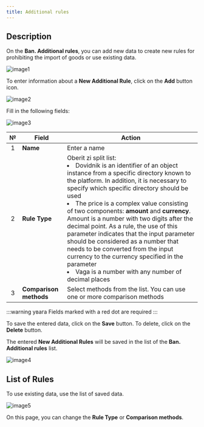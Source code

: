 ```yaml
---
title: Additional rules
---
```


## Description

On the **Ban. Additional rules**, you can add new data to create new rules for prohibiting the import of goods or use existing data.

![image1](/img/en/prohibition/additional-rules/image1.png)

To enter information about a **New Additional Rule**, click on the **Add** button icon.

![image2](/img/en/prohibition/additional-rules/image2.png)

Fill in the following fields:

![image3](/img/en/prohibition/additional-rules/image3.png)

| № | Field | Action |
| :-: | ----- | ------ |
| 1 | **Name** | Enter a name |
| 2 | **Rule Type** | Oberit zi split list: <li> Dovidnik is an identifier of an object instance from a specific directory known to the platform. In addition, it is necessary to specify which specific directory should be used </li><li> The price is a complex value consisting of two components: **amount** and **currency**. Amount is a number with two digits after the decimal point. As a rule, the use of this parameter indicates that the input parameter should be considered as a number that needs to be converted from the input currency to the currency specified in the parameter </li><li> Vaga is a number with any number of decimal places </li> |
| 3 | **Comparison methods** | Select methods from the list. You can use one or more comparison methods |

:::warning увага
Fields marked with a red dot are required
:::

To save the entered data, click on the **Save** button. To delete, click on the **Delete** button.

The entered **New Additional Rules** will be saved in the list of the **Ban. Additional rules** list.

![image4](/img/en/prohibition/additional-rules/image4.png)

## List of Rules

To use existing data, use the list of saved data.

![image5](/img/en/prohibition/additional-rules/image5.png)

On this page, you can change the **Rule Type** or **Comparison methods**.